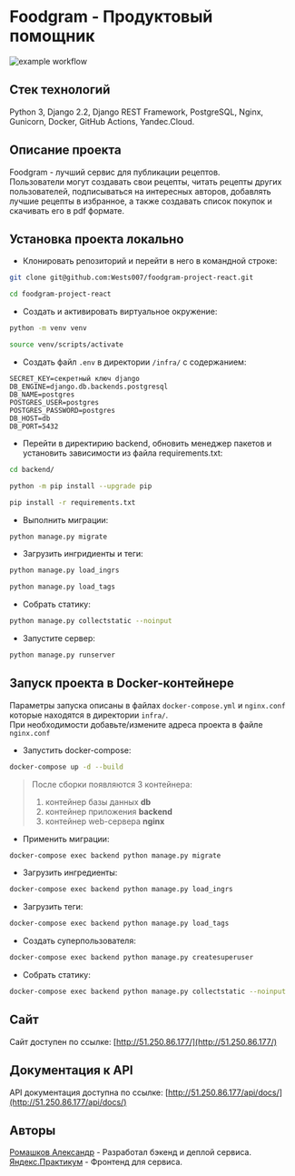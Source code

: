 # Foodgram - Продуктовый помощник

![example workflow](https://github.com/Wests007/foodgram-project-react/actions/workflows/foodgram_workflow.yml/badge.svg)  

## Стек технологий

Python 3,
Django 2.2,
Django REST Framework,
PostgreSQL,
Nginx,
Gunicorn,
Docker,
GitHub Actions,
Yandec.Cloud.

## Описание проекта

Foodgram - лучший сервис для публикации рецептов.  
Пользователи могут создавать свои рецепты, читать рецепты других пользователей, подписываться на интересных авторов, добавлять лучшие рецепты в избранное, а также создавать список покупок и скачивать его в pdf формате.

## Установка проекта локально

* Клонировать репозиторий и перейти в него в командной строке:
```bash
git clone git@github.com:Wests007/foodgram-project-react.git
```

```bash
cd foodgram-project-react
```

* Cоздать и активировать виртуальное окружение:

```bash
python -m venv venv
```

```bash
source venv/scripts/activate
```

* Cоздать файл `.env` в директории `/infra/` с содержанием:

```
SECRET_KEY=секретный ключ django
DB_ENGINE=django.db.backends.postgresql
DB_NAME=postgres
POSTGRES_USER=postgres
POSTGRES_PASSWORD=postgres
DB_HOST=db
DB_PORT=5432
```

* Перейти в директирию backend, обновить менеджер пакетов и установить зависимости из файла requirements.txt:

```bash
cd backend/
```

```bash
python -m pip install --upgrade pip
```

```bash
pip install -r requirements.txt
```

* Выполнить миграции:

```bash
python manage.py migrate
```

* Загрузить ингридиенты и теги:

```bash
python manage.py load_ingrs
```

```bash
python manage.py load_tags
```

* Собрать статику:

```bash
python manage.py collectstatic --noinput
```

* Запустите сервер:

```bash
python manage.py runserver
```

## Запуск проекта в Docker-контейнере

Параметры запуска описаны в файлах `docker-compose.yml` и `nginx.conf` которые находятся в директории `infra/`.  
При необходимости добавьте/измените адреса проекта в файле `nginx.conf`

* Запустить docker-compose:
```bash
docker-compose up -d --build
```  
  > После сборки появляются 3 контейнера:
  > 1. контейнер базы данных **db**
  > 2. контейнер приложения **backend**
  > 3. контейнер web-сервера **nginx**
* Применить миграции:
```bash
docker-compose exec backend python manage.py migrate
```
* Загрузить ингредиенты:
```bash
docker-compose exec backend python manage.py load_ingrs
```
* Загрузить теги:
```bash
docker-compose exec backend python manage.py load_tags
```
* Создать суперпользователя:
```bash
docker-compose exec backend python manage.py createsuperuser
```
* Собрать статику:
```bash
docker-compose exec backend python manage.py collectstatic --noinput
```
## Сайт
Сайт доступен по ссылке:
[http://51.250.86.177/](http://51.250.86.177/)

## Документация к API
API документация доступна по ссылке:
[http://51.250.86.177/api/docs/](http://51.250.86.177/api/docs/)

## Авторы
[Ромашков Александр](https://github.com/Wests007) - Разработал бэкенд и деплой сервиса.
[Яндекс.Практикум](https://github.com/yandex-praktikum) - Фронтенд для сервиса.
